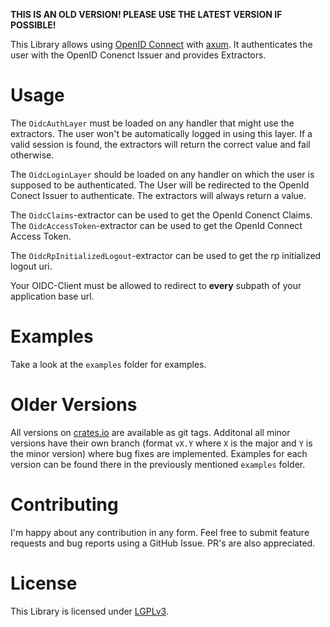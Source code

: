 **THIS IS AN OLD VERSION! PLEASE USE THE LATEST VERSION IF POSSIBLE!**

This Library allows using [OpenID Connect](https://openid.net/developers/how-connect-works/) with [axum](https://github.com/tokio-rs/axum). 
It authenticates the user with the OpenID Conenct Issuer and provides Extractors.

# Usage
The `OidcAuthLayer` must be loaded on any handler that might use the extractors.
The user won't be automatically logged in using this layer.
If a valid session is found, the extractors will return the correct value and fail otherwise.

The `OidcLoginLayer` should be loaded on any handler on which the user is supposed to be authenticated.
The User will be redirected to the OpenId Conect Issuer to authenticate.
The extractors will always return a value.

The `OidcClaims`-extractor can be used to get the OpenId Conenct Claims.
The `OidcAccessToken`-extractor can be used to get the OpenId Connect Access Token.

The `OidcRpInitializedLogout`-extractor can be used to get the rp initialized logout uri.

Your OIDC-Client must be allowed to redirect to **every** subpath of your application base url.

# Examples
Take a look at the `examples` folder for examples.

# Older Versions
All versions on [crates.io](https://crates.io) are available as git tags.
Additonal all minor versions have their own branch (format `vX.Y` where `X` is the major and `Y` is the minor version) where bug fixes are implemented.
Examples for each version can be found there in the previously mentioned `examples` folder.

# Contributing
I'm happy about any contribution in any form.
Feel free to submit feature requests and bug reports using a GitHub Issue.
PR's are also appreciated.

# License
This Library is licensed under [LGPLv3](https://www.gnu.org/licenses/lgpl-3.0.en.html).

